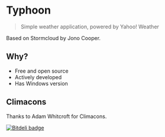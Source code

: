 # Typhoon

> Simple weather application, powered by Yahoo! Weather

Based on Stormcloud by Jono Cooper.

## Why?

* Free and open source
* Actively developed
* Has Windows version

## Climacons

Thanks to Adam Whitcroft for Climacons.

[![Bitdeli badge](https://d2weczhvl823v0.cloudfront.net/apandada1/typhoon/trend.png)](https://bitdeli.com/free)
